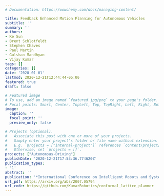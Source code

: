 ```yaml
---
# Documentation: https://wowchemy.com/docs/managing-content/

title: Feedback Enhanced Motion Planning for Autonomous Vehicles
subtitle: ''
summary: ''
authors:
- Ke Sun
- Brent Schlotfeldt
- Stephen Chaves
- Paul Martin
- Gulshan Mandhyan
- Vijay Kumar
tags: []
categories: []
date: '2020-01-01'
lastmod: 2020-12-21T12:44:44-05:00
featured: true
draft: false

# Featured image
# To use, add an image named `featured.jpg/png` to your page's folder.
# Focal points: Smart, Center, TopLeft, Top, TopRight, Left, Right, BottomLeft, Bottom, BottomRight.
image:
  caption: ''
  focal_point: ''
  preview_only: false

# Projects (optional).
#   Associate this post with one or more of your projects.
#   Simply enter your project's folder or file name without extension.
#   E.g. `projects = ["internal-project"]` references `content/project/deep-learning/index.md`.
#   Otherwise, set `projects = []`.
projects: ["Autonomous-Driving"]
publishDate: '2020-12-21T17:53:36.774620Z'
publication_types:
- '1'
abstract: ''
publication: '*International Conference on Intelligent Robots and Systems (IROS)*'
url_pdf: https://arxiv.org/abs/2007.05794
url_code: https://github.com/KumarRobotics/conformal_lattice_planner
---
```

